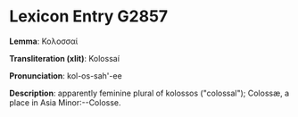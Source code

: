 # Lexicon Entry G2857

**Lemma**: Κολοσσαί

**Transliteration (xlit)**: Kolossaí

**Pronunciation**: kol-os-sah'-ee

**Description**:
apparently feminine plural of kolossos ("colossal"); Colossæ, a place in Asia Minor:--Colosse.
